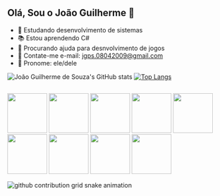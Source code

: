 ## Olá, Sou o João Guilherme 👋

- 🔭 Estudando desenvolvimento de sistemas
- 📚 Estou aprendendo C#
- 🤔 Procurando ajuda para desnvolvimento de jogos
- 📧 Contate-me e-mail: jgps.08042009@gmail.com
- 🧑 Pronome: ele/dele

![João Guilherme de Souza's GitHub stats](https://github-readme-stats.vercel.app/api?username=Naeris08&show_icons=true&theme=tokyonight) [![Top Langs](https://github-readme-stats.vercel.app/api/top-langs/?username=Naeris08&show_icons=true&theme=tokyonight&layout=compact)](https://github.com/Naeris08/github-readme-stats)

##
 <img src="https://cdn.jsdelivr.net/gh/devicons/devicon@latest/icons/python/python-original-wordmark.svg" height="90px" width="90px"/> <img src="https://cdn.jsdelivr.net/gh/devicons/devicon@latest/icons/csharp/csharp-original.svg" height="90px" width="90px"/> <img src="https://cdn.jsdelivr.net/gh/devicons/devicon@latest/icons/vscode/vscode-original.svg" height="90px" width="90px"/> <img src="https://cdn.jsdelivr.net/gh/devicons/devicon@latest/icons/godot/godot-original.svg" height="90px" width="90px"/>  <img src="https://cdn.jsdelivr.net/gh/devicons/devicon@latest/icons/javascript/javascript-original.svg" height="90px" width="90px"/>  <img src="https://cdn.jsdelivr.net/gh/devicons/devicon@latest/icons/html5/html5-original-wordmark.svg" height="90px" width="90px"/>  <img src="https://cdn.jsdelivr.net/gh/devicons/devicon@latest/icons/css3/css3-original-wordmark.svg" height="90px" width="90px"/> <img src="https://cdn.jsdelivr.net/gh/devicons/devicon@latest/icons/linux/linux-original.svg" height="90px" width="90px"/> <img src="https://cdn.jsdelivr.net/gh/devicons/devicon@latest/icons/raspberrypi/raspberrypi-original.svg" height="90px" width="90px"/>
          
<picture>
  <source media="(prefers-color-scheme: dark)" srcset="https://raw.githubusercontent.com/YourUser/YourUser/output/github-contribution-grid-snake-dark.svg">
  <source media="(prefers-color-scheme: light)" srcset="https://raw.githubusercontent.com/YourUser/YourUser/output/github-contribution-grid-snake.svg">
  <img alt="github contribution grid snake animation" src="https://raw.githubusercontent.com/YourUser/YourUser/output/github-contribution-grid-snake.svg">
</picture>
          
          
          
            
          
          
          
